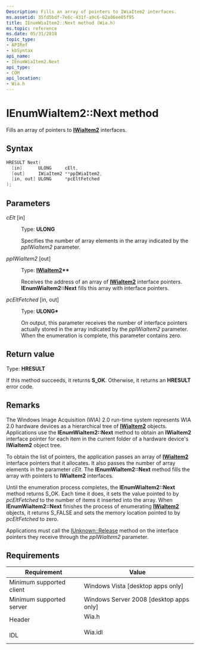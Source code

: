 ```yaml
---
Description: Fills an array of pointers to IWiaItem2 interfaces.
ms.assetid: 35fd5bdf-7e6c-431f-a9c6-62a86ee05f95
title: IEnumWiaItem2::Next method (Wia.h)
ms.topic: reference
ms.date: 05/31/2018
topic_type: 
- APIRef
- kbSyntax
api_name: 
- IEnumWiaItem2.Next
api_type: 
- COM
api_location: 
- Wia.h
---
```


# IEnumWiaItem2::Next method

Fills an array of pointers to [**IWiaItem2**](-wia-iwiaitem2.md) interfaces.

## Syntax


```C++
HRESULT Next(
  [in]      ULONG     cElt,
  [out]     IWiaItem2 **ppIWiaItem2,
  [in, out] ULONG     *pcEltFetched
);
```



## Parameters

<dl> <dt>

*cElt* \[in\]
</dt> <dd>

Type: **ULONG**

Specifies the number of array elements in the array indicated by the *ppIWiaItem2* parameter.

</dd> <dt>

*ppIWiaItem2* \[out\]
</dt> <dd>

Type: **[**IWiaItem2**](-wia-iwiaitem2.md)\*\***

Receives the address of an array of [**IWiaItem2**](-wia-iwiaitem2.md) interface pointers. **IEnumWiaItem2::Next** fills this array with interface pointers.

</dd> <dt>

*pcEltFetched* \[in, out\]
</dt> <dd>

Type: **ULONG\***

On output, this parameter receives the number of interface pointers actually stored in the array indicated by the *ppIWiaItem2* parameter. When the enumeration is complete, this parameter contains zero.

</dd> </dl>

## Return value

Type: **HRESULT**

If this method succeeds, it returns **S\_OK**. Otherwise, it returns an **HRESULT** error code.

## Remarks

The Windows Image Acquisition (WIA) 2.0 run-time system represents WIA 2.0 hardware devices as a hierarchical tree of [**IWiaItem2**](-wia-iwiaitem2.md) objects. Applications use the **IEnumWiaItem2::Next** method to obtain an **IWiaItem2** interface pointer for each item in the current folder of a hardware device's **IWiaItem2** object tree.

To obtain the list of pointers, the application passes an array of [**IWiaItem2**](-wia-iwiaitem2.md) interface pointers that it allocates. It also passes the number of array elements in the parameter *cElt*. The **IEnumWiaItem2::Next** method fills the array with pointers to **IWiaItem2** interfaces.

Until the enumeration process completes, the **IEnumWiaItem2::Next** method returns S\_OK. Each time it does, it sets the value pointed to by *pcEltFetched* to the number of items it inserted into the array. When **IEnumWiaItem2::Next** finishes the process of enumerating [**IWiaItem2**](-wia-iwiaitem2.md) objects, it returns S\_FALSE and sets the memory location pointed to by *pcEltFetched* to zero.

Applications must call the [IUnknown::Release](/windows/win32/api/unknwn/nf-unknwn-iunknown-release) method on the interface pointers they receive through the *ppIWiaItem2* parameter.

## Requirements



| Requirement | Value |
|-------------------------------------|------------------------------------------------------------------------------------|
| Minimum supported client<br/> | Windows Vista \[desktop apps only\]<br/>                                     |
| Minimum supported server<br/> | Windows Server 2008 \[desktop apps only\]<br/>                               |
| Header<br/>                   | <dl> <dt>Wia.h</dt> </dl>   |
| IDL<br/>                      | <dl> <dt>Wia.idl</dt> </dl> |



 

 
